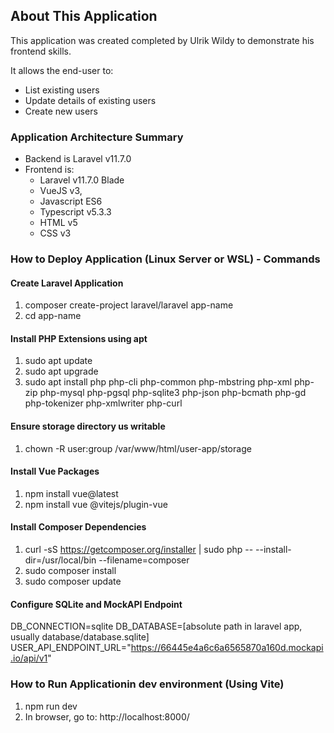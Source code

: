 ## About This Application

This application was created completed by Ulrik Wildy to demonstrate his frontend skills.  

It allows the end-user to:
   - List existing users
   - Update details of existing users
   - Create new users

### Application Architecture Summary
- Backend is Laravel v11.7.0
- Frontend is:
   - Laravel v11.7.0 Blade
   - VueJS v3,
   - Javascript ES6
   - Typescript v5.3.3
   - HTML v5
   - CSS v3
 

### How to Deploy Application (Linux Server or WSL) - Commands

#### Create Laravel Application
  1) composer create-project laravel/laravel app-name
  2) cd app-name
   
#### Install PHP Extensions using apt
  1) sudo apt update
  2) sudo apt upgrade
  3) sudo apt install php php-cli php-common php-mbstring php-xml php-zip php-mysql php-pgsql php-sqlite3 php-json php-bcmath php-gd php-tokenizer php-xmlwriter php-curl
  
#### Ensure storage directory us writable 
  1) chown -R user:group /var/www/html/user-app/storage

#### Install Vue Packages
  1) npm install vue@latest
  2) npm install vue @vitejs/plugin-vue

#### Install Composer Dependencies
  1) curl -sS https://getcomposer.org/installer | sudo php -- --install-dir=/usr/local/bin --filename=composer
  2) sudo composer install
  3) sudo composer update

#### Configure SQLite and MockAPI Endpoint
  DB_CONNECTION=sqlite
  DB_DATABASE=[absolute path in laravel app, usually database/database.sqlite] 
  USER_API_ENDPOINT_URL="https://66445e4a6c6a6565870a160d.mockapi.io/api/v1"  

### How to Run Applicationin dev environment (Using Vite)
   1) npm run dev
   2) In browser, go to: http://localhost:8000/
